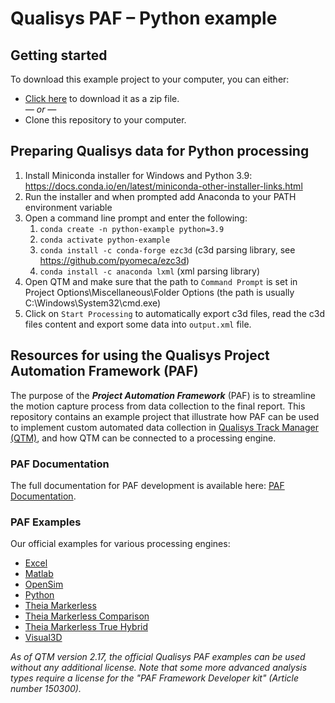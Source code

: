 # Qualisys PAF – Python example

## Getting started
To download this example project to your computer, you can either:

* [Click here](https://github.com/qualisys/paf-python-example/archive/refs/heads/main.zip) to download it as a zip file.
<br>_— or —_
* Clone this repository to your computer.

## Preparing Qualisys data for Python processing

1. Install Miniconda installer for Windows and Python 3.9: https://docs.conda.io/en/latest/miniconda-other-installer-links.html
2. Run the installer and when prompted add Anaconda to your PATH environment variable
3. Open a command line prompt and enter the following:
    1. `conda create -n python-example python=3.9`
    2. `conda activate python-example`
    3. `conda install -c conda-forge ezc3d` (c3d parsing library, see https://github.com/pyomeca/ezc3d)
    4. `conda install -c anaconda lxml` (xml parsing library)
4. Open QTM and make sure that the path to `Command Prompt` is set in Project Options\Miscellaneous\Folder Options (the path is usually C:\Windows\System32\cmd.exe)   
5. Click on `Start Processing` to automatically export c3d files, read the c3d files content and export some data into `output.xml` file. 

## Resources for using the Qualisys Project Automation Framework (PAF)

The purpose of the ***Project Automation Framework*** (PAF) is to streamline the motion capture process from data collection to the final report. This repository contains an example project that illustrate how PAF can be used to implement custom automated data collection in [Qualisys Track Manager (QTM)](http://www.qualisys.com/software/qualisys-track-manager/), and how QTM can be connected to a processing engine.  

### PAF Documentation

The full documentation for PAF development is available here: [PAF Documentation](https://github.com/qualisys/paf-documentation).


### PAF Examples

Our official examples for various processing engines:

- [Excel](https://github.com/qualisys/paf-excel-example)
- [Matlab](https://github.com/qualisys/paf-matlab-example)
- [OpenSim](https://github.com/qualisys/paf-opensim-example)
- [Python](https://github.com/qualisys/paf-python-example)
- [Theia Markerless](https://github.com/qualisys/paf-theia-markerless-example)
- [Theia Markerless Comparison](https://github.com/qualisys/paf-theia-markerless-comparison-example)
- [Theia Markerless True Hybrid](https://github.com/qualisys/paf-theia-markerless-true-hybrid-example)
- [Visual3D](https://github.com/qualisys/paf-visual3d-example)

_As of QTM version 2.17, the official Qualisys PAF examples can be used without any additional license. Note that some more advanced analysis types require a license for the "PAF Framework Developer kit" (Article number 150300)._
